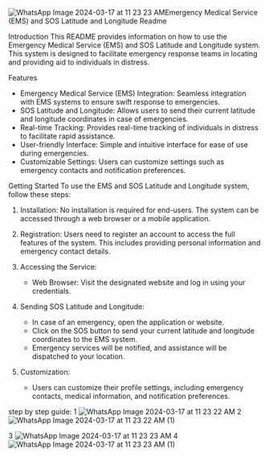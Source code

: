 ![WhatsApp Image 2024-03-17 at 11 23 23 AM](https://github.com/mehereesh2/Team-Mayra-vashisth-24/assets/163641653/82732ad7-f380-4c35-8b9a-53e10c6fa687)Emergency Medical Service (EMS) and SOS Latitude and Longitude Readme

 Introduction
This README provides information on how to use the Emergency Medical Service (EMS) and SOS Latitude and Longitude system. This system is designed to facilitate emergency response teams in locating and providing aid to individuals in distress.

Features
- Emergency Medical Service (EMS) Integration: Seamless integration with EMS systems to ensure swift response to emergencies.
- SOS Latitude and Longitude: Allows users to send their current latitude and longitude coordinates in case of emergencies.
- Real-time Tracking: Provides real-time tracking of individuals in distress to facilitate rapid assistance.
- User-friendly Interface: Simple and intuitive interface for ease of use during emergencies.
- Customizable Settings: Users can customize settings such as emergency contacts and notification preferences.

Getting Started
To use the EMS and SOS Latitude and Longitude system, follow these steps:

1. Installation: No installation is required for end-users. The system can be accessed through a web browser or a mobile application.

2. Registration: Users need to register an account to access the full features of the system. This includes providing personal information and emergency contact details.

3. Accessing the Service:
   - Web Browser: Visit the designated website and log in using your credentials.
4. Sending SOS Latitude and Longitude:
   - In case of an emergency, open the application or website.
   - Click on the SOS button to send your current latitude and longitude coordinates to the EMS system.
   - Emergency services will be notified, and assistance will be dispatched to your location.

5. Customization:
   - Users can customize their profile settings, including emergency contacts, medical information, and notification preferences.

step by step guide:  1
![WhatsApp Image 2024-03-17 at 11 23 22 AM](https://github.com/mehereesh2/Team-Mayra-vashisth-24/assets/163641653/c8126522-e63f-497e-93fb-b769b3d02e5c)
2
![WhatsApp Image 2024-03-17 at 11 23 22 AM (1)](https://github.com/mehereesh2/Team-Mayra-vashisth-24/assets/163641653/03c04450-df81-4445-83aa-96f0e4f6b149)

3
![WhatsApp Image 2024-03-17 at 11 23 23 AM](https://github.com/mehereesh2/Team-Mayra-vashisth-24/assets/163641653/68fcdaf6-a01d-4103-a9db-bb83797f58da)
4
![WhatsApp Image 2024-03-17 at 11 23 23 AM (1)](https://github.com/mehereesh2/Team-Mayra-vashisth-24/assets/163641653/f5b89e23-c41a-4c3a-8c9f-52296e6f8f66)
